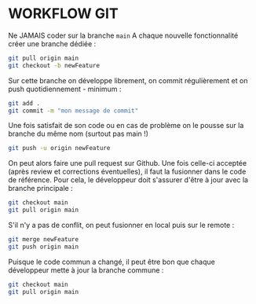 # WORKFLOW GIT

Ne JAMAIS coder sur la branche ```main```
A chaque nouvelle fonctionnalité créer une branche dédiée :
```bash
git pull origin main
git checkout -b newFeature
```

Sur cette branche on développe librement, on commit régulièrement et on push quotidiennement - minimum :
```bash
git add .
git commit -m "mon message de commit"
```

Une fois satisfait de son code ou en cas de problème on le pousse sur la branche du même nom (surtout pas main !)
```bash
git push -u origin newFeature
```

On peut alors faire une pull request sur Github.
Une fois celle-ci acceptée (après review et corrections éventuelles), il faut la fusionner dans le code de référence.
Pour cela, le développeur doit s'assurer d'être à jour avec la branche principale :
```bash
git checkout main
git pull origin main
```
S'il n'y a pas de conflit, on peut fusionner en local puis sur le remote :
```bash
git merge newFeature
git push origin main
```
Puisque le code commun a changé, il peut être bon que chaque développeur mette à jour la branche commune :
```bash
git checkout main
git pull origin main
```
